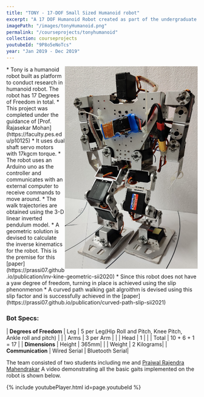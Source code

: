 ```yaml
---
title: "TONY - 17-DOF Small Sized Humanoid robot"
excerpt: "A 17 DOF Humanoid Robot created as part of the undergraduate Project as a research platform to test different algorithms for humanoid robot. The robot is capable of simple actions like walking and turning. New gaits can be generated using matlab trajectory sequences and the inverse kinematic function. The robot can be controlled serially using an bluetooth device."
imagePath: "/images/tonyHumanoid.png"
permalink: "/courseprojects/tonyhumanoid"
collection: courseprojects
youtubeId: "9P8o5eNoTcs"
year: "Jan 2019 - Dec 2019"
---
```

<img style="float: right; width: 350px" src="/images/tony_2.jpg" />
* Tony is a humanoid robot built as platform to conduct research in humanoid robot. The robot has 17 Degrees of Freedom in total. 
* This project was completed under the guidance of [Prof. Rajasekar Mohan](https://faculty.pes.edu/p10125)
* It uses dual shaft servo motors with 17kgcm torque. 
* The robot uses an Arduino uno as the controller and communicates with an external computer to receive commands to move around.
* The walk trajectories are obtained using the 3-D linear inverted pendulum model. 
* A geometric solution is devised to calculate the inverse kinematics for the robot. This is the premise for this [paper](https://prassi07.github.io/publication/inv-kine-geometric-sii2020)
* Since this robot does not have a yaw degree of freedom, turning in place is achieved using the slip phenonmenon
* A curved path walking gait algroithm is devised using this slip factor and is successfully achieved in the [paper](https://prassi07.github.io/publication/curved-path-slip-sii2021)

### Bot Specs: 

| <b>Degrees of Freedom</b> | Leg   | 5 per Leg(Hip Roll and Pitch, Knee Pitch, Ankle roll and pitch)      |
|                   | Arms  | 3 per Arm       |
|                   | Head  | 1               |
|                    | Total | 10 + 6 + 1 = 17 |
| <b>Dimensions</b>		 | Height | 365mm|
|					 | Weight | 2 Kilograms|
| <b>Communication</b>      | Wired Serial | Bluetooth Serial|

The team consisted of two students including me and  [Prajwal Rajendra Mahendrakar](https://scholar.google.com/citations?user=wZH3lt8AAAAJ&hl=en)
A video demonstrating all the basic gaits implemented on the robot is shown below.

{% include youtubePlayer.html id=page.youtubeId %}
